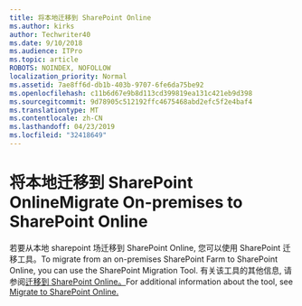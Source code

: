 ```yaml
---
title: 将本地迁移到 SharePoint Online
ms.author: kirks
author: Techwriter40
ms.date: 9/10/2018
ms.audience: ITPro
ms.topic: article
ROBOTS: NOINDEX, NOFOLLOW
localization_priority: Normal
ms.assetid: 7ae8ff6d-db1b-403b-9707-6fe6da75be92
ms.openlocfilehash: c11b6d67e9b8d113cd399819ea131c421eb9d398
ms.sourcegitcommit: 9d78905c512192ffc4675468abd2efc5f2e4baf4
ms.translationtype: MT
ms.contentlocale: zh-CN
ms.lasthandoff: 04/23/2019
ms.locfileid: "32418649"
---
```

# <a name="migrate-on-premises-to-sharepoint-online"></a><span data-ttu-id="0226e-102">将本地迁移到 SharePoint Online</span><span class="sxs-lookup"><span data-stu-id="0226e-102">Migrate On-premises to SharePoint Online</span></span>

<span data-ttu-id="0226e-103">若要从本地 sharepoint 场迁移到 SharePoint Online, 您可以使用 SharePoint 迁移工具。</span><span class="sxs-lookup"><span data-stu-id="0226e-103">To migrate from an on-premises SharePoint Farm to SharePoint Online, you can use the SharePoint Migration Tool.</span></span> <span data-ttu-id="0226e-104">有关该工具的其他信息, 请参阅[迁移到 SharePoint Online。](https://go.microsoft.com/fwlink/?linkid=2019574)</span><span class="sxs-lookup"><span data-stu-id="0226e-104">For additional information about the tool, see [Migrate to SharePoint Online.](https://go.microsoft.com/fwlink/?linkid=2019574)</span></span>
  

